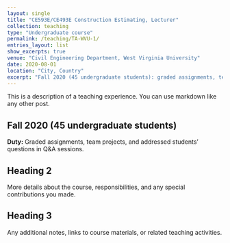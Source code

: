 ```yaml
---
layout: single
title: "CE593E/CE493E Construction Estimating, Lecturer"
collection: teaching
type: "Undergraduate course"
permalink: /teaching/TA-WVU-1/
entries_layout: list
show_excerpts: true
venue: "Civil Engineering Department, West Virginia University"
date: 2020-08-01
location: "City, Country"
excerpt: "Fall 2020 (45 undergraduate students): graded assignments, team projects, and addressed students’ questions in Q&A sessions."
---
```


This is a description of a teaching experience. You can use markdown like any other post.  

## Fall 2020 (45 undergraduate students)  
**Duty:** Graded assignments, team projects, and addressed students’ questions in Q&A sessions.  

## Heading 2  
More details about the course, responsibilities, and any special contributions you made.  

## Heading 3  
Any additional notes, links to course materials, or related teaching activities.
